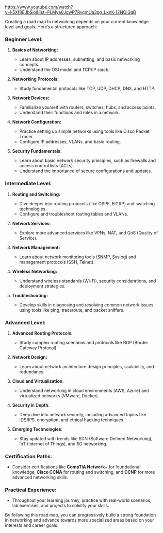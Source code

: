 https://www.youtube.com/watch?v=k5Xf8EJbSjo&list=PLMya0JgwP7RyqmUa3pg_LknK-12NQIGqB


Creating a road map to networking depends on your current knowledge level and goals. Here’s a structured approach:

### Beginner Level:
1. **Basics of Networking:**
   - Learn about IP addresses, subnetting, and basic networking concepts.
   - Understand the OSI model and TCP/IP stack.

2. **Networking Protocols:**
   - Study fundamental protocols like TCP, UDP, DHCP, DNS, and HTTP.

3. **Network Devices:**
   - Familiarize yourself with routers, switches, hubs, and access points.
   - Understand their functions and roles in a network.

4. **Network Configuration:**
   - Practice setting up simple networks using tools like Cisco Packet Tracer.
   - Configure IP addresses, VLANs, and basic routing.

5. **Security Fundamentals:**
   - Learn about basic network security principles, such as firewalls and access control lists (ACLs).
   - Understand the importance of secure configurations and updates.

### Intermediate Level:
1. **Routing and Switching:**
   - Dive deeper into routing protocols (like OSPF, EIGRP) and switching technologies.
   - Configure and troubleshoot routing tables and VLANs.

2. **Network Services:**
   - Explore more advanced services like VPNs, NAT, and QoS (Quality of Service).

3. **Network Management:**
   - Learn about network monitoring tools (SNMP, Syslog) and management protocols (SSH, Telnet).

4. **Wireless Networking:**
   - Understand wireless standards (Wi-Fi), security considerations, and deployment strategies.

5. **Troubleshooting:**
   - Develop skills in diagnosing and resolving common network issues using tools like ping, traceroute, and packet sniffers.

### Advanced Level:
1. **Advanced Routing Protocols:**
   - Study complex routing scenarios and protocols like BGP (Border Gateway Protocol).

2. **Network Design:**
   - Learn about network architecture design principles, scalability, and redundancy.

3. **Cloud and Virtualization:**
   - Understand networking in cloud environments (AWS, Azure) and virtualized networks (VMware, Docker).

4. **Security in Depth:**
   - Deep dive into network security, including advanced topics like IDS/IPS, encryption, and ethical hacking techniques.

5. **Emerging Technologies:**
   - Stay updated with trends like SDN (Software Defined Networking), IoT (Internet of Things), and 5G networking.

### Certification Paths:
- Consider certifications like **CompTIA Network+** for foundational knowledge, **Cisco CCNA** for routing and switching, and **CCNP** for more advanced networking skills.
  
### Practical Experience:
- Throughout your learning journey, practice with real-world scenarios, lab exercises, and projects to solidify your skills.

By following this road map, you can progressively build a strong foundation in networking and advance towards more specialized areas based on your interests and career goals.